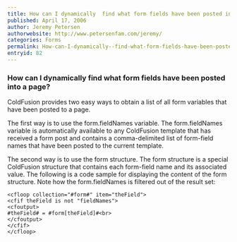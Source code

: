```yaml
---
title: How can I dynamically  find what form fields have been posted into a page?
published: April 17, 2006
author: Jeremy Petersen
authorwebsite: http://www.petersenfam.com/jeremy/
categories: Forms
permalink: How-can-I-dynamically--find-what-form-fields-have-been-posted-into-a-page.html
entryid: 82
---
```


<h3>How can I dynamically  find what form fields have been posted into a page?</h3>

<p>
ColdFusion provides two easy ways to obtain a list of all form variables that have been posted to a page. 
</p>

<p>
The first way is to use the form.fieldNames variable. The form.fieldNames variable is automatically available to any ColdFusion template that has received a form post and contains a comma-delimited list of form-field names that have been posted to the current template. 
</p>

<p>
The second way is to use the form structure. The form structure is a special ColdFusion structure that contains each form-field name and its associated value. The following is a code sample for displaying the content of the form structure.  Note how the form.fieldNames is filtered out of the result set:
</p>

<pre><code class="language-markup">&lt;cfloop collection=&quot;#form#&quot; item=&quot;theField&quot;&gt;
&lt;cfif theField is not &quot;fieldNames&quot;&gt;
&lt;cfoutput&gt;
#theField# = #form[theField]#&lt;br&gt;
&lt;/cfoutput&gt;
&lt;/cfif&gt;
&lt;/cfloop&gt;
</code></pre>



